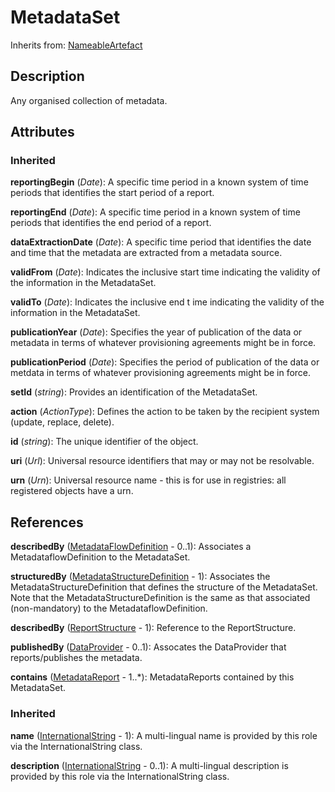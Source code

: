 
# MetadataSet

Inherits from: [NameableArtefact](../Base/NameableArtefact.md)



## Description

Any organised collection of metadata.


## Attributes

### Inherited

**reportingBegin** (*Date*): A specific time period in a known system of time periods that identifies the start period of a report.

**reportingEnd** (*Date*): A specific time period in a known system of time periods that identifies the end period of a report.

**dataExtractionDate** (*Date*): A specific time period that identifies the date and time that the metadata are extracted from a metadata source.

**validFrom** (*Date*): Indicates the inclusive start time indicating the validity of the information in the MetadataSet.

**validTo** (*Date*): Indicates the inclusive end t ime indicating the validity of the information in the MetadataSet.

**publicationYear** (*Date*): Specifies the year of publication of the data or metadata in terms of whatever provisioning agreements might be in force.

**publicationPeriod** (*Date*): Specifies the period of publication of the data or metdata in terms of whatever provisioning agreements might be in force.

**setId** (*string*): Provides an identification of the MetadataSet.

**action** (*ActionType*): Defines the action to be taken by the recipient system (update, replace, delete).

**id** (*string*): The unique identifier of the object.

**uri** (*Url*): Universal resource identifiers that may or may not be resolvable.

**urn** (*Urn*): Universal resource name - this is for use in registries: all registered objects have a urn.



## References

**describedBy** ([MetadataFlowDefinition](MetadataFlowDefinition.md) - 0..1): Associates a MetadataflowDefinition to the MetadataSet.

**structuredBy** ([MetadataStructureDefinition](MetadataStructureDefinition.md) - 1): Associates the MetadataStructureDefinition that defines the structure of the MetadataSet. Note that the MetadataStructureDefinition is the same as that associated (non-mandatory) to the MetadataflowDefinition.

**describedBy** ([ReportStructure](ReportStructure.md) - 1): Reference to the ReportStructure.

**publishedBy** ([DataProvider](../Base/DataProvider.md) - 0..1): Assocates the DataProvider that reports/publishes the metadata.

**contains** ([MetadataReport](MetadataReport.md) - 1..*): MetadataReports contained by this MetadataSet.

### Inherited

**name** ([InternationalString](../Base/InternationalString.md) - 1): A multi-lingual name is provided by this role via the InternationalString class.

**description** ([InternationalString](../Base/InternationalString.md) - 0..1): A multi-lingual description is provided by this role via the InternationalString class.




